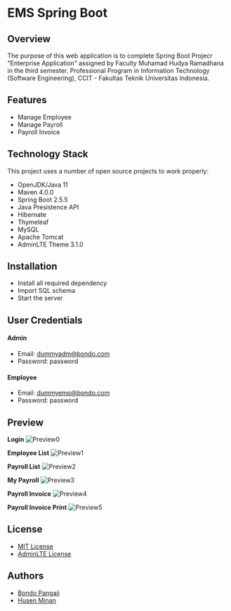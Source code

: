 # EMS Spring Boot

## Overview
The purpose of this web application is to complete Spring Boot Projecr "Enterprise Application" assigned by Faculty Muhamad Hudya Ramadhana in the third semester. Professional Program in Information Technology (Software Engineering), CCIT - Fakultas Teknik Universitas Indonesia.

## Features
- Manage Employee
- Manage Payroll
- Payroll Invoice

## Technology Stack
This project uses a number of open source projects to work properly:

- OpenJDK/Java 11
- Maven 4.0.0
- Spring Boot 2.5.5
- Java Presistence API
- Hibernate
- Thymeleaf
- MySQL
- Apache Tomcat
- AdminLTE Theme 3.1.0

## Installation
- Install all required dependency
- Import SQL schema
- Start the server

## User Credentials
#### Admin
- Email: dummyadm@bondo.com
- Password: password
#### Employee
- Email: dummyemp@bondo.com
- Password: password

## Preview
**Login**
![Preview0](https://github.com/bondopangaji/Employee-Management-System-Spring-Boot/blob/master/preview/preview0.png?raw=true)

**Employee List**
![Preview1](https://github.com/bondopangaji/Employee-Management-System-Spring-Boot/blob/master/preview/preview1_rev.png?raw=true)

**Payroll List**
![Preview2](https://github.com/bondopangaji/Employee-Management-System-Spring-Boot/blob/master/preview/preview2_rev.png?raw=true)

**My Payroll**
![Preview3](https://github.com/bondopangaji/Employee-Management-System-Spring-Boot/blob/master/preview/preview3_rev.png?raw=true)

**Payroll Invoice**
![Preview4](https://github.com/bondopangaji/Employee-Management-System-Spring-Boot/blob/master/preview/preview4.png?raw=true)

**Payroll Invoice Print**
![Preview5](https://github.com/bondopangaji/Employee-Management-System-Spring-Boot/blob/master/preview/preview5.png?raw=true)

## License
- [MIT License](https://choosealicense.com/licenses/mit/)
- [AdminLTE License](https://adminlte.io/docs/2.4/license)

## Authors
- [Bondo Pangaji](https://github.com/bondopangaji)
- [Husen Minan](https://github.com/Minan12)
